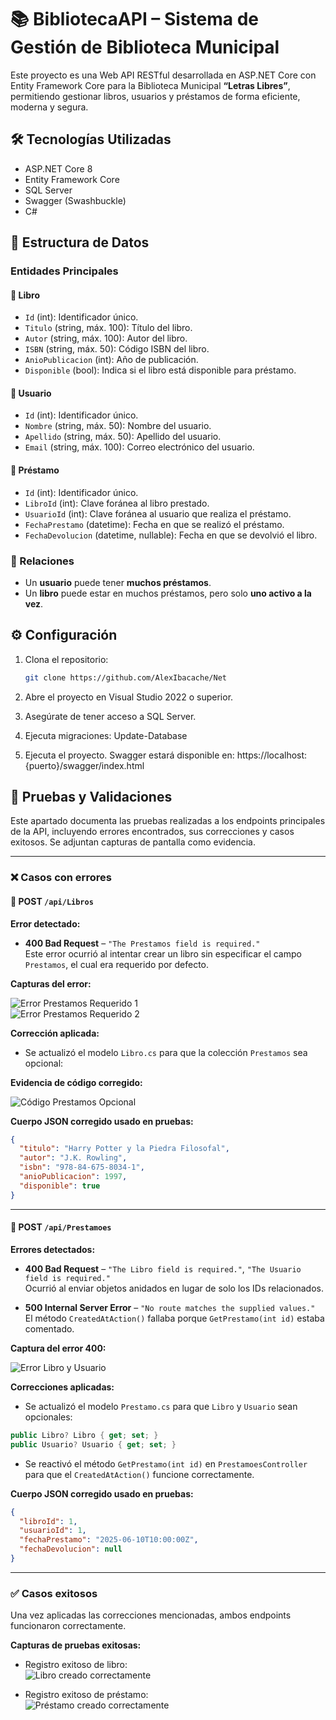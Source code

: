 # 📚 BibliotecaAPI – Sistema de Gestión de Biblioteca Municipal

Este proyecto es una Web API RESTful desarrollada en ASP.NET Core con Entity Framework Core para la Biblioteca Municipal **“Letras Libres”**, permitiendo gestionar libros, usuarios y préstamos de forma eficiente, moderna y segura.

## 🛠️ Tecnologías Utilizadas

- ASP.NET Core 8
- Entity Framework Core
- SQL Server
- Swagger (Swashbuckle)
- C#

## 🧠 Estructura de Datos

### Entidades Principales

#### 📘 Libro
- `Id` (int): Identificador único.
- `Titulo` (string, máx. 100): Título del libro.
- `Autor` (string, máx. 100): Autor del libro.
- `ISBN` (string, máx. 50): Código ISBN del libro.
- `AnioPublicacion` (int): Año de publicación.
- `Disponible` (bool): Indica si el libro está disponible para préstamo.

#### 👤 Usuario
- `Id` (int): Identificador único.
- `Nombre` (string, máx. 50): Nombre del usuario.
- `Apellido` (string, máx. 50): Apellido del usuario.
- `Email` (string, máx. 100): Correo electrónico del usuario.

#### 🔄 Préstamo
- `Id` (int): Identificador único.
- `LibroId` (int): Clave foránea al libro prestado.
- `UsuarioId` (int): Clave foránea al usuario que realiza el préstamo.
- `FechaPrestamo` (datetime): Fecha en que se realizó el préstamo.
- `FechaDevolucion` (datetime, nullable): Fecha en que se devolvió el libro.

### 🔗 Relaciones

- Un **usuario** puede tener **muchos préstamos**.
- Un **libro** puede estar en muchos préstamos, pero solo **uno activo a la vez**.

## ⚙️ Configuración

1. Clona el repositorio:
   ```bash
   git clone https://github.com/AlexIbacache/Net
2. Abre el proyecto en Visual Studio 2022 o superior.

3. Asegúrate de tener acceso a SQL Server.

4. Ejecuta migraciones:
    Update-Database
   
6. Ejecuta el proyecto. Swagger estará disponible en:
https://localhost:{puerto}/swagger/index.html

## 📸 Pruebas y Validaciones

Este apartado documenta las pruebas realizadas a los endpoints principales de la API, incluyendo errores encontrados, sus correcciones y casos exitosos. Se adjuntan capturas de pantalla como evidencia.

---

### ❌ Casos con errores

#### 🔻 POST `/api/Libros`

**Error detectado:**
- **400 Bad Request** – `"The Prestamos field is required."`  
  Este error ocurrió al intentar crear un libro sin especificar el campo `Prestamos`, el cual era requerido por defecto.

**Capturas del error:**

![Error Prestamos Requerido 1](https://github.com/user-attachments/assets/0e8fb944-7ed4-4f56-baac-b825cb5a8c86)  
![Error Prestamos Requerido 2](https://github.com/user-attachments/assets/84ffad40-8e2f-44f2-b503-b26e39dd14e6)

**Corrección aplicada:**
- Se actualizó el modelo `Libro.cs` para que la colección `Prestamos` sea opcional:

**Evidencia de código corregido:**

![Código Prestamos Opcional](https://github.com/user-attachments/assets/09a8bbb2-9097-4066-b430-6eedc4fd5c8c)

**Cuerpo JSON corregido usado en pruebas:**
```json
{
  "titulo": "Harry Potter y la Piedra Filosofal",
  "autor": "J.K. Rowling",
  "isbn": "978-84-675-8034-1",
  "anioPublicacion": 1997,
  "disponible": true
}
```

---

#### 🔻 POST `/api/Prestamoes`

**Errores detectados:**
- **400 Bad Request** – `"The Libro field is required."`, `"The Usuario field is required."`  
  Ocurrió al enviar objetos anidados en lugar de solo los IDs relacionados.

- **500 Internal Server Error** – `"No route matches the supplied values."`  
  El método `CreatedAtAction()` fallaba porque `GetPrestamo(int id)` estaba comentado.

**Captura del error 400:**

![Error Libro y Usuario](https://github.com/user-attachments/assets/38ea4fc9-84f2-44ab-8767-6cb9ba410608)

**Correcciones aplicadas:**
- Se actualizó el modelo `Prestamo.cs` para que `Libro` y `Usuario` sean opcionales:
```csharp
public Libro? Libro { get; set; }
public Usuario? Usuario { get; set; }
```

- Se reactivó el método `GetPrestamo(int id)` en `PrestamoesController` para que el `CreatedAtAction()` funcione correctamente.

**Cuerpo JSON corregido usado en pruebas:**
```json
{
  "libroId": 1,
  "usuarioId": 1,
  "fechaPrestamo": "2025-06-10T10:00:00Z",
  "fechaDevolucion": null
}
```

---

### ✅ Casos exitosos

Una vez aplicadas las correcciones mencionadas, ambos endpoints funcionaron correctamente.

**Capturas de pruebas exitosas:**

- Registro exitoso de libro:  
![Libro creado correctamente](https://github.com/user-attachments/assets/40f7d2a5-ba9d-4b98-9479-eedb1bdef62f)

- Registro exitoso de préstamo:  
![Préstamo creado correctamente](https://github.com/user-attachments/assets/074f6b1c-3619-4bdf-828b-a65b1fab3bed)

